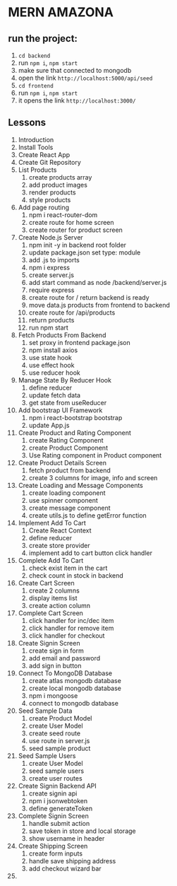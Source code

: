 # MERN AMAZONA

## run the project:
   1. `cd backend`
   2. run `npm i`, `npm start`
   3. make sure that connected to mongodb
   4. open the link `http://localhost:5000/api/seed`
   5. `cd frontend`
   6. run `npm i`, `npm start`
   7. it opens the link `http://localhost:3000/`

## Lessons
  1. Introduction
  2. Install Tools
  3. Create React App
  4. Create Git Repository
  5. List Products
      1. create products array
      2. add product images
      3. render products
      4. style products
  6. Add page routing
      1. npm i react-router-dom
      2. create route for home screen
      3. create router for product screen
  7. Create Node.js Server
      1. npm init -y in backend root folder
      2. update package.json set type: module
      3. add .js to imports
      4. npm i express
      5. create server.js
      6. add start command as node /backend/server.js
      7. require express
      8. create route for / return backend is ready
      9. move data.js products from frontend to backend
      10. create route for /api/products
      11. return products
      12. run npm start
  8. Fetch Products From Backend
     1. set proxy in frontend package.json
     2. npm install axios
     3. use state hook
     4. use effect hook
     5. use reducer hook
  9. Manage State By Reducer Hook
     1. define reducer
     2. update fetch data
     3. get state from useReducer
  10. Add bootstrap UI Framework
      1. npm i react-bootstrap bootstrap
      2. update App.js
  11. Create Product and Rating Component
      1. create Rating Component
      2. create Product Component
      3. Use Rating component in Product component
  12. Create Product Details Screen
      1. fetch product from backend
      2. create 3 columns for image, info and screen
  13. Create Loading and Message Components
      1. create loading component
      2. use spinner component
      3. create message component
      4. create utils.js to define getError function
  14. Implement Add To Cart
      1. Create React Context
      2. define reducer
      3. create store provider
      4. implement add to cart button click handler
  15. Complete Add To Cart
      1. check exist item in the cart
      2. check count in stock in backend
  16. Create Cart Screen
      1. create 2 columns
      2. display items list
      3. create action column
  17. Complete Cart Screen
      1. click handler for inc/dec item
      2. click handler for remove item
      3. click handler for checkout
  18. Create Signin Screen
      1. create sign in form
      2. add email and password
      3. add sign in button
  19. Connect To MongoDB Database
      1. create atlas mongodb database
      2. create local mongodb database
      3. npm i mongoose
      4. connect to mongodb database
  20. Seed Sample Data
      1. create Product Model
      2. create User Model
      3. create seed route
      4. use route in server.js
      5. seed sample product
  21. Seed Sample Users
      1. create User Model
      2. seed sample users
      3. create user routes
  22. Create Signin Backend API
      1. create signin api
      2. npm i jsonwebtoken
      3. define generateToken
  23. Complete Signin Screen
      1. handle submit action
      2. save token in store and local storage
      3. show username in header
  24. Create Shipping Screen
      1. create form inputs
      2. handle save shipping address
      3. add checkout wizard bar
  25. 
